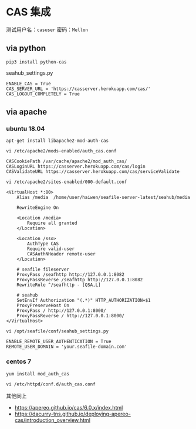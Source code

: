 # CAS 集成

测试用户名：`casuser`
密码：`Mellon`

## via python

```
pip3 install python-cas
```

seahub_settings.py

```
ENABLE_CAS = True
CAS_SERVER_URL = 'https://casserver.herokuapp.com/cas/'
CAS_LOGOUT_COMPLETELY = True
```

## via apache

### ubuntu 18.04

```
apt-get install libapache2-mod-auth-cas
```

```
vi /etc/apache2/mods-enabled/auth_cas.conf
```

```
CASCookiePath /var/cache/apache2/mod_auth_cas/
CASLoginURL https://casserver.herokuapp.com/cas/login
CASValidateURL https://casserver.herokuapp.com/cas/serviceValidate
```

```
vi /etc/apache2/sites-enabled/000-default.conf
```

```
<VirtualHost *:80>
    Alias /media  /home/user/haiwen/seafile-server-latest/seahub/media

    RewriteEngine On

    <Location /media>
        Require all granted
    </Location>

    <Location /sso>
        AuthType CAS
        Require valid-user
        CASAuthNHeader remote-user
    </Location>

    # seafile fileserver
    ProxyPass /seafhttp http://127.0.0.1:8082
    ProxyPassReverse /seafhttp http://127.0.0.1:8082
    RewriteRule ^/seafhttp - [QSA,L]

    # seahub
    SetEnvIf Authorization "(.*)" HTTP_AUTHORIZATION=$1
    ProxyPreserveHost On
    ProxyPass / http://127.0.0.1:8000/
    ProxyPassReverse / http://127.0.0.1:8000/
</VirtualHost>
```

```
vi /opt/seafile/conf/seahub_settings.py
```

```
ENABLE_REMOTE_USER_AUTHENTICATION = True
REMOTE_USER_DOMAIN = 'your.seafile-domain.com'
```

### centos 7

```
yum install mod_auth_cas
```

```
vi /etc/httpd/conf.d/auth_cas.conf
```

其他同上

* <https://apereo.github.io/cas/6.0.x/index.html>
* <https://dacurry-tns.github.io/deploying-apereo-cas/introduction_overview.html>
